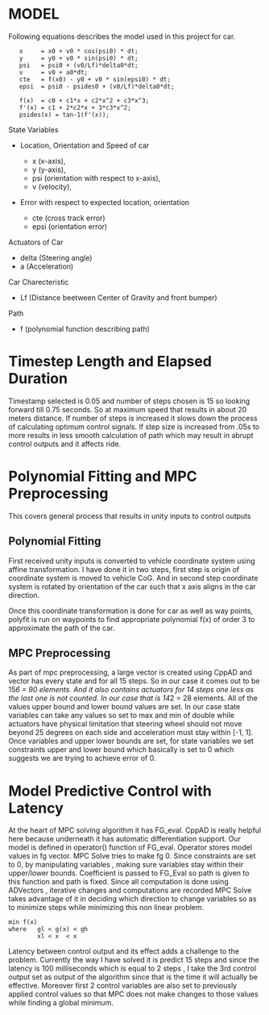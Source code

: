 # MODEL

Following equations describes the model used in this project for car.
```
   x     = x0 + v0 * cos(psi0) * dt;
   y     = y0 + v0 * sin(psi0) * dt;
   psi   = psi0 + (v0/Lf)*delta0*dt;
   v     = v0 + a0*dt;
   cte   = f(x0) - y0 + v0 * sin(epsi0) * dt;
   epsi  = psi0 - psides0 + (v0/Lf)*delta0*dt;

   f(x)  = c0 + c1*x + c2*x^2 + c3*x^3;
   f'(x) = c1 + 2*c2*x + 3*c3*x^2;
   psides(x) = tan-1(f'(x)); 
```
State Variables
* Location, Orientation and Speed of car
    * x   (x-axis), 
    * y   (y-axis), 
    * psi (orientation with respect to x-axis), 
    * v   (velocity), 

* Error with respect to expected location, orientation
    * cte  (cross track error)
    * epsi (orientation error)

Actuators of Car
* delta (Steering angle)
* a     (Acceleration)

Car Charecteristic
* Lf (Distance beetween Center of Gravity and front bumper)

Path
* f (polynomial function describing path)


# Timestep Length and Elapsed Duration
Timestamp selected is 0.05 and number of steps chosen is 15 so looking forward till 0.75 seconds. So at maximum speed that results in about 20 meters distance. If number of steps is increased it slows down the process of calculating optimum control signals. If step size is increased from .05s to more results in less smooth calculation of path which may result in abrupt control outputs and it affects ride.

# Polynomial Fitting and MPC Preprocessing
This covers general process that results in unity inputs to control outputs

## Polynomial Fitting

First received unity inputs is converted to vehicle coordinate system using affine transformation. I have done it in two steps, first step is origin of coordinate system is moved to vehicle CoG. And in second step coordinate system is rotated by orientation of the car such that x axis aligns in the car direction. 

Once this coordinate transformation is done for car as well as way points, polyfit is run on waypoints to find appropriate polynomial f(x) of order 3 to approximate the path of the car.

## MPC Preprocessing

As part of mpc preprocessing, a large vector is created using CppAD and vector has every state and for all 15 steps. So in our case it comes out to be 15*6 = 90 elements. And it also contains actuators for 14 steps one less as the last one is not counted. In our case that is 14*2 = 28 elements. All of the values upper bound and lower bound values are set. In our case state variables can take any values so set to max and min of double while actuators have physical limitation that steering wheel should not move beyond 25 degrees on each side and acceleration must stay within [-1, 1]. Once variables and upper lower bounds are set, for state variables we set constraints upper and lower bound which basically is set to 0 which suggests we are trying to achieve error of 0.

# Model Predictive Control with Latency

At the heart of MPC solving algorithm it has FG_eval. CppAD is really helpful here because underneath it has automatic differentiation support. Our model is defined in operator() function of FG_eval. Operator stores model values in fg vector. MPC Solve tries to make fg 0. Since constraints are set to 0, by manipulating variables , making sure variables stay within their upper/lower bounds. Coefficient is passed to FG_Eval so path is given to this function and path is fixed. Since all computation is done using ADVectors , iterative changes and computations are recorded MPC Solve takes advantage of it in deciding which direction to change variables so as to minimize steps while minimizing this non linear problem.

```
min f(x) 
where   gl < g(x) < gh 
        xl < x  < x
```

Latency between control output and its effect adds a challenge to the problem. Currently the way I have solved it is predict 15 steps and since the latency is 100 milliseconds which is equal to 2 steps , I take the 3rd control output set as output of the algorithm since that is the time it will actually be effective. Moreover first 2 control variables are also set to previously applied control values so that MPC does not make changes to those values while finding a global minimum.

